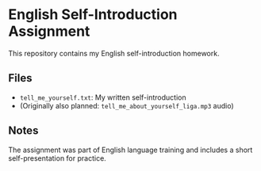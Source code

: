 # English Self-Introduction Assignment

This repository contains my English self-introduction homework.

## Files

- `tell_me_yourself.txt`: My written self-introduction
- (Originally also planned: `tell_me_about_yourself_liga.mp3` audio)

## Notes

The assignment was part of English language training and includes a short self-presentation for practice.
